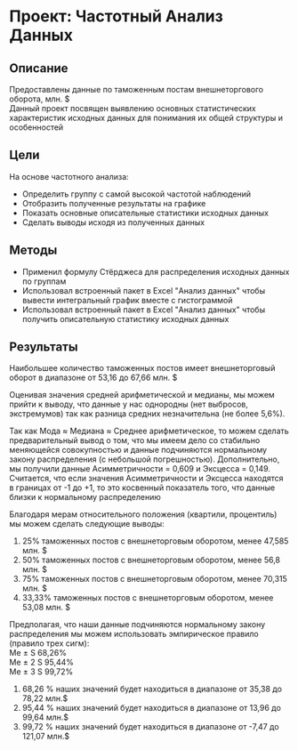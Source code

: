 # Проект: Частотный Анализ Данных
## Описание
Предоставлены данные по таможенным постам внешнеторгового оборота, млн. $  
Данный проект посвящен выявлению основных статистических характеристик исходных данных для понимания их общей структуры и особенностей

## Цели
На основе частотного анализа:
- Определить группу с самой высокой частотой наблюдений
- Отобразить полученные результаты на графике
- Показать основные описательные статистики исходных данных
- Сделать выводы исходя из полученных данных


## Методы
- Применил формулу Стёрджеса для распределения исходных данных по группам
- Использовал встроенный пакет в Excel "Анализ данных" чтобы вывести интегральный график вместе с гистограммой
- Использовал встроенный пакет в Excel "Анализ данных" чтобы получить описательную статистику исходных данных
  

## Результаты
Наибольшее количество таможенных постов имеет внешнеторговый оборот в диапазоне от 53,16 до 67,66 млн. $  

Оценивая значения средней арифметической и медианы, мы можем прийти к выводу, что данные у нас однородны (нет выбросов, экстремумов) так как разница  средних незначительна (не более 5,6%).

Так как Мода ≈ Медиана  ≈ Среднее арифметическое, то можем сделать предварительный вывод о том, что  мы имеем дело со стабильно меняющейся совокупностью и данные подчиняются нормальному закону распределения (с небольшой погрешностью). Дополнительно, мы получили данные Асимметричности = 0,609 и Эксцесса = 0,149. Считается, что если значения Асимметричности и Эксцесса находятся в границах от -1 до +1, то это косвенный показатель того, что данные близки к нормальному распределению

Благодаря мерам относительного положения (квартили, процентиль) мы можем сделать следующие выводы: 
1. 25% таможенных постов с внешнеторговым оборотом, менее 47,585 млн. $ 
2. 50% таможенных постов с внешнеторговым оборотом, менее 56,8 млн. $ 
3. 75% таможенных постов с внешнеторговым оборотом, менее 70,315 млн. $ 
4. 33,33% таможенных постов с внешнеторговым оборотом, менее 53,08 млн. $

Предполагая, что наши данные подчиняются нормальному закону распределения мы можем использовать эмпирическое правило (правило трех сигм):   
Me ± S       68,26%  
Me ± 2 S     95,44%  
Me ± 3 S     99,72%  

1. 68,26 % наших значений будет находиться в диапазоне от 35,38 до 78,22 млн.$ 
2. 95,44 % наших значений будет находиться в диапазоне от 13,96 до 99,64 млн.$ 
3. 99,72 % наших значений будет находиться в диапазоне от -7,47 до 121,07 млн.$ 

